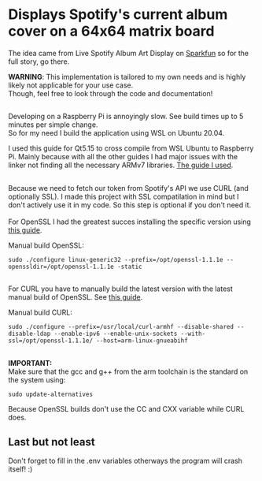 <h1>Displays Spotify's current album cover on a 64x64 matrix board</h1>

The idea came from Live Spotify Album Art Display on [Sparkfun](https://learn.sparkfun.com/tutorials/live-spotify-album-art-display/all) so for the full story, go there.

**WARNING**: This implementation is tailored to my own needs and is highly likely not applicable for your use case. <br>
Though, feel free to look through the code and documentation!

<h2></h2>

Developing on a Raspberry Pi is annoyingly slow. See build times up to 5 minutes per simple change. <br>
So for my need I build the application using WSL on Ubuntu 20.04.

I used this guide for Qt5.15 to cross compile from WSL Ubuntu to Raspberry Pi. Mainly because with all the other guides I had major issues with the linker not finding all the necessary ARMv7 libraries.
[The guide I used](https://github.com/UvinduW/Cross-Compiling-Qt-for-Raspberry-Pi-4).

<h2></h2>

Because we need to fetch our token from Spotify's API we use CURL (and optionally SSL). I made this project with SSL compatilation in mind but I don't actively use it in my code. So this step is optional if you don't need it. <br> <br>
For OpenSSL I had the greatest succes installing the specific version using [this guide](https://stackoverflow.com/questions/60821697/how-to-build-openssl-for-arm-linux).

Manual build OpenSSL: <br>

    sudo ./configure linux-generic32 --prefix=/opt/openssl-1.1.1e --openssldir=/opt/openssl-1.1.1e -static

<h2></h2>

For CURL you have to manually build the latest version with the latest manual build of OpenSSL. See [this guide](https://curl.se/docs/install.html). <br>

Manual build CURL: <br>

    sudo ./configure --prefix=/usr/local/curl-armhf --disable-shared --disable-ldap --enable-ipv6 --enable-unix-sockets --with-ssl=/opt/openssl-1.1.1e/ --host=arm-linux-gnueabihf

<h2></h2>

**IMPORTANT:** <br>
Make sure that the gcc and g++ from the arm toolchain is the standard on the system using: 
    
    sudo update-alternatives
    
Because OpenSSL builds don't use the CC and CXX variable while CURL does. 

<h2>Last but not least</h2>

Don't forget to fill in the .env variables otherways the program will crash itself! :)
